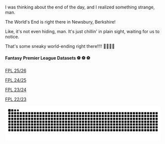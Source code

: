 I was thinking about the end of the day, and I realized something strange, man. 

The World's End is right there in Newsbury, Berkshire! 

Like, it's not even hiding, man. It's just chillin' in plain sight, waiting for us to notice. 

That's some sneaky world-ending right there!!!! 🤯🤯🤯🤯

#### Fantasy Premier League Datasets ⚽ ⚽ ⚽ 

[FPL 25/26](https://www.kaggle.com/datasets/meraxes10/fantasy-premier-league-dataset-2025-2026)

[FPL 24/25](https://www.kaggle.com/datasets/meraxes10/fantasy-premier-league-2024-2025-v2)

[FPL 23/24](https://www.kaggle.com/datasets/meraxes10/fantasy-premier-league-dataset-2023-2024)

[FPL 22/23](https://www.kaggle.com/datasets/meraxes10/fantasy-premier-league-dataset-2022-2023)

<picture>
  <source media="(prefers-color-scheme: dark)" srcset="https://raw.githubusercontent.com/ma2za/ma2za/output/github-contribution-grid-snake-dark.svg">
  <source media="(prefers-color-scheme: light)" srcset="https://raw.githubusercontent.com/ma2za/ma2za/output/github-contribution-grid-snake.svg">
  <img alt="github contribution grid snake animation" src="https://raw.githubusercontent.com/ma2za/ma2za/output/github-contribution-grid-snake.svg">
</picture>
